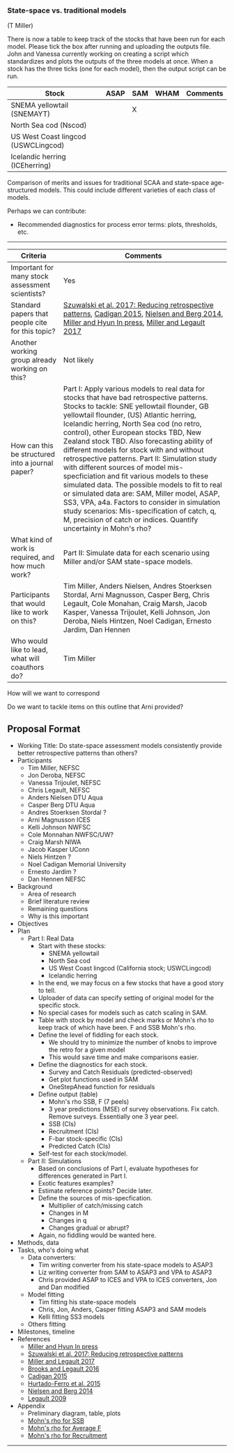 ### State-space vs. traditional models

(T Miller)

There is now a table to keep track of the stocks that have been run for each model.
Please tick the box after running and uploading the outputs file.
John and Vanessa currently working on creating a script which standardizes and plots the outputs of the three models at once. When a stock has the three ticks (one for each model), then the output script can be run.

Stock | ASAP | SAM | WHAM | Comments
------| ---- | --- | ---  | --------
SNEMA yellowtail (SNEMAYT) | |X| | 
North Sea cod (Nscod) | | | | 
US West Coast lingcod (USWCLingcod) | | | | 
Icelandic herring (ICEherring) | | | | 


Comparison of merits and issues for traditional SCAA and state-space
age-structured models. This could include different varieties of each class of
models.

Perhaps we can contribute:

* Recommended diagnostics for process error terms: plots, thresholds, etc.

***

Criteria | Comments
-------- | --------
Important for many stock assessment scientists?   | Yes
Standard papers that people cite for this topic?  | [Szuwalski et al. 2017: Reducing retrospective patterns](https://doi.org/10.1093/icesjms/fsx159), [Cadigan 2015](https://doi.org/10.1139/cjfas-2015-0047), [Nielsen and Berg 2014](https://doi.org/10.1016/j.fishres.2014.01.014), [Miller and Hyun In press](https://doi.org/10.1139/cjfas-2017-0035), [Miller and Legault 2017](https://doi.org/10.1016/j.fishres.2016.08.002)
Another working group already working on this?    | Not likely
How can this be structured into a journal paper?  | Part I: Apply various models to real data for stocks that have bad retrospective patterns. Stocks to tackle: SNE yellowtail flounder, GB yellowtail flounder, (US) Atlantic herring, Icelandic herring, North Sea cod (no retro, control), other European stocks TBD, New Zealand stock TBD. Also forecasting ability of different models for stock with and without retrospective patterns. Part II: Simulation study with different sources of model mis-specficiation and fit various models to these simulated data. The possible models to fit to real or simulated data are: SAM, Miller model, ASAP, SS3, VPA, a4a. Factors to consider in simulation study scenarios: Mis-specification of catch, q, M, precision of catch or indices. Quantify uncertainty in Mohn's rho?
What kind of work is required, and how much work? | Part II: Simulate data for each scenario using Miller and/or SAM state-space models.
Participants that would like to work on this?     | Tim Miller, Anders Nielsen, Andres Stoerksen Stordal, Arni  Magnusson, Casper Berg, Chris Legault, Cole Monahan, Craig Marsh, Jacob Kasper, Vanessa Trijoulet, Kelli Johnson, Jon Deroba, Niels Hintzen, Noel Cadigan, Ernesto Jardim, Dan Hennen
Who would like to lead, what will coauthors do?   | Tim Miller


How will we want to correspond

Do we want to tackle items on this outline that Arni provided?

## Proposal Format

* Working Title: Do state-space assessment models consistently provide better retrospective patterns than others?
* Participants
  * Tim Miller, NEFSC
  * Jon Deroba, NEFSC
  * Vanessa Trijoulet, NEFSC
  * Chris Legault, NEFSC
  * Anders Nielsen DTU Aqua
  * Casper Berg DTU Aqua
  * Andres Stoerksen Stordal ?
  * Arni  Magnusson ICES
  * Kelli Johnson NWFSC
  * Cole Monnahan NWFSC/UW?
  * Craig Marsh NIWA
  * Jacob Kasper UConn
  * Niels Hintzen  ?
  * Noel Cadigan Memorial University
  * Ernesto Jardim ?
  * Dan Hennen NEFSC
* Background
  * Area of research
  * Brief literature review
  * Remaining questions
  * Why is this important
* Objectives
* Plan
  * Part I: Real Data
    * Start with these stocks:
      * SNEMA yellowtail
      * North Sea cod
      * US West Coast lingcod (California stock; USWCLingcod)
      * Icelandic herring
    * In the end, we may focus on a few stocks that have a good story to tell.
    * Uploader of data can specify setting of original model for the specific stock.
    * No special cases for models such as catch scaling in SAM.
    * Table with stock by model and check marks or Mohn's rho to keep track of which have been.  F and SSB Mohn's rho.
    * Define the level of fiddling for each stock.
      * We should try to minimize the number of knobs to improve the retro for a given model
      * This would save time and make comparisons easier.
    * Define the diagnostics for each stock.
      * Survey and Catch Residuals (predicted-observed)
      * Get plot functions used in SAM
      * OneStepAhead function for residuals
    * Define output (table)
      * Mohn's rho SSB, F (7 peels)
      * 3 year predictions (MSE) of survey observations. Fix catch. Remove surveys. Essentially one 3 year peel.
      * SSB (CIs)
      * Recruitment (CIs)
      * F-bar stock-specific (CIs)
      * Predicted Catch (CIs)
    * Self-test for each stock/model.
  * Part II: Simulations
    * Based on conclusions of Part I, evaluate hypotheses for differences generated in Part I.
    * Exotic features examples?
    * Estimate reference points? Decide later.
    * Define the sources of mis-specfication.
      * Multiplier of catch/missing catch
      * Changes in M
      * Changes in q
      * Changes gradual or abrupt?
    * Again, no fiddling would be wanted here.
* Methods, data
* Tasks, who's doing what
  * Data converters:
    * Tim writing converter from his state-space models to ASAP3
    * Liz writing converter from SAM to ASAP3 and VPA to ASAP3
    * Chris provided ASAP to ICES and VPA to ICES converters, Jon and Dan modified
  * Model fitting
    * Tim fitting his state-space models
    * Chris, Jon, Anders, Casper fitting ASAP3 and SAM models
    * Kelli fitting SS3 models
  * Others fitting
* Milestones, timeline
* References
  * [Miller and Hyun In press](https://doi.org/10.1139/cjfas-2017-0035)
  * [Szuwalski et al. 2017: Reducing retrospective patterns](https://doi.org/10.1093/icesjms/fsx159)
  * [Miller and Legault 2017](https://doi.org/10.1016/j.fishres.2016.08.002)
  * [Brooks and Legault 2016](https://doi.org/10.1139/cjfas-2015-0163)
  * [Cadigan 2015](https://doi.org/10.1139/cjfas-2015-0047)
  * [Hurtado-Ferro et al. 2015](https://doi.org/10.1093/icesjms/fsu198)
  * [Nielsen and Berg 2014](https://doi.org/10.1016/j.fishres.2014.01.014)
  * [Legault 2009](https://www.nefsc.noaa.gov/publications/crd/crd0901/)
* Appendix
  * Preliminary diagram, table, plots
  * [Mohn's rho for SSB](./plots_for_README/rho_comparison_ssb.png)
  * [Mohn's rho for Average F](./plots_for_README/rho_comparison_avgf.png)
  * [Mohn's rho for Recruitment](./plots_for_README/rho_comparison_rec.png)

***

